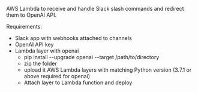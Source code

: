 AWS Lambda to receive and handle Slack slash commands and redirect them to OpenAI API.

Requirements:
- Slack app with webhooks attached to channels
- OpenAI API key
- Lambda layer with openai
    - pip install --upgrade openai --target /path/to/directory
    - zip the folder
    - upload it AWS Lambda layers with matching Python version (3.7.1 or above required for openai)
    - Attach layer to Lambda function and deploy